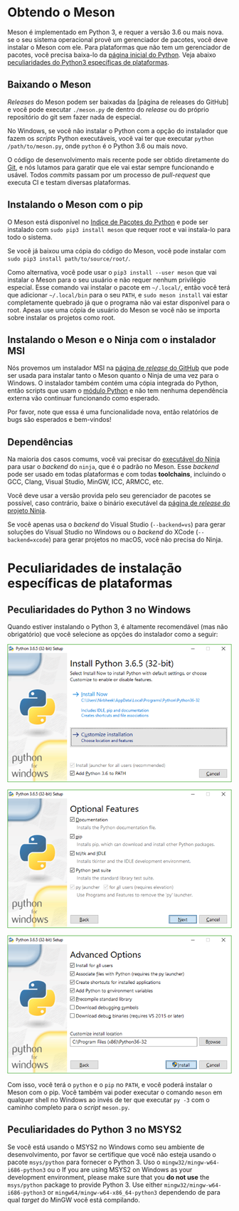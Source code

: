 # Obtendo o Meson

Meson é implementado em Python 3, e requer a versão 3.6 ou mais nova.
se o seu sistema operacional provê um gerenciador de pacotes, você deve
instalar o Meson com ele. Para plataformas que não tem um gerenciador de
pacotes, você precisa baixa-lo da [página inicial do Python]. Veja abaixo
[peculiaridades do Python3 específicas de plataformas](#platformspecific-install-quirks).

## Baixando o Meson

*Releases* do Meson podem ser baixadas da [página de releases do GitHub]
e você pode executar `./meson.py` de dentro do *release* ou do próprio repositório
do git sem fazer nada de especial.

No Windows, se você não instalar o Python com a opção do instalador que fazem
os *scripts* Python executáveis, você vai ter que executar `python
/path/to/meson.py`, onde `python` é o Python 3.6 ou mais novo.

O código de desenvolvimento mais recente pode ser obtido diretamente do [Git],
e nós lutamos para garatir que ele vai estar sempre funcionando e usável. Todos
*commits* passam por um processo de *pull-request* que executa CI e testam diversas
plataformas.

## Instalando o Meson com o pip

O Meson está disponível no [Indice de Pacotes do Python] e pode ser instalado com
`sudo pip3 install meson` que requer root e vai instala-lo para todo o sistema.

Se você já baixou uma cópia do código do Meson, você pode instalar com
`sudo pip3 install path/to/source/root/`.

Como alternativa, você pode usar o `pip3 install --user meson` que vai instalar
o Meson para o seu usuário e não requer nenhum privilégio especial. Esse comando
vai instalar o pacote em `~/.local/`, então você terá que adicionar `~/.local/bin`
para o seu `PATH`, e `sudo meson install` vai estar completamente quebrado já que
o programa não vai estar disponível para o root. Apeas use uma cópia de usuário do Meson
se você não se importa sobre instalar os projetos como root.

## Instalando o Meson e o Ninja com o instalador MSI

Nós provemos um instalador MSI na [página de *release* do GitHub] que pode ser usada
para instalar tanto o Meson quanto o Ninja de uma vez para o Windows. O instalador também
contém uma cópia integrada do Python, então scripts que usam o [módulo Python](Python-module.md)
e não tem nenhuma dependência externa vão continuar funcionando como esperado.

Por favor, note que essa é uma funcionalidade nova, então relatórios de bugs são esperados e bem-vindos!

## Dependências

Na maioria dos casos comums, você vai precisar do [executável do Ninja] para usar o *backend* do `ninja`,
que é o padrão no Meson. Esse *backend* pode ser usado em todas plataformas e com todas **toolchains**, incluindo o GCC,
Clang, Visual Studio, MinGW, ICC, ARMCC, etc.

Você deve usar a versão provida pelo seu gerenciador de pacotes se possível, caso contrário,
baixe o binário executável da [página de *release* do projeto Ninja](https://github.com/ninja-build/ninja/releases).

Se você apenas usa o *backend* do Visual Studio (`--backend=vs`) para gerar soluções do Visual Studio no Windows ou o
*backend* do XCode (`--backend=xcode`) para gerar projetos no macOS, você não precisa do Ninja.



# Peculiaridades de instalação específicas de plataformas

## Peculiaridades do Python 3 no Windows

Quando estiver instalando o Python 3, é altamente recomendável (mas não obrigatório)
que você selecione as opções do instalador como a seguir:

![passo 1 do instalador](images/py3-install-1.png "Ative 'Add Python 3.6 to PATH' e clique em 'Customize installation'")

![passo 2 do instalador](images/py3-install-2.png "Funcionalidade Opcional: garanta que 'pip' está ativado")

![passo 3 do instalador](images/py3-install-3.png "Opções Avançadas: ative 'Instalar para todos usuários'")

Com isso, você terá o `python` e o `pip` no `PATH`, e você poderá instalar o Meson com o pip. Você também vai poder
executar o comando `meson` em qualquer shell no Windows ao invés de ter que executar `py -3` com o caminho completo para
o *script* `meson.py`.

## Peculiaridades do Python 3 no MSYS2

Se você está usando o MSYS2 no Windows como seu ambiente de desenvolvimento,
por favor se certifique que você não esteja usando o pacote `msys/python` para
fornecer o Python 3. Uso o `mingw32/mingw-w64-i686-python3` ou o
If you are using MSYS2 on Windows as your development environment,
please make sure that you **do not use** the `msys/python` package to
provide Python 3. Use either `mingw32/mingw-w64-i686-python3` or `mingw64/mingw-w64-x86_64-python3`
dependendo de para qual *target* do MinGW você está compilando.

  [página de *release* do GitHub]: https://github.com/mesonbuild/meson/releases
  [Indice de Pacotes do Python]: https://pypi.python.org/pypi/meson/
  [Git]: https://github.com/mesonbuild/meson
  [página inicial do Python]: https://www.python.org/downloads/
  [executável do Ninja]: https://ninja-build.org/
